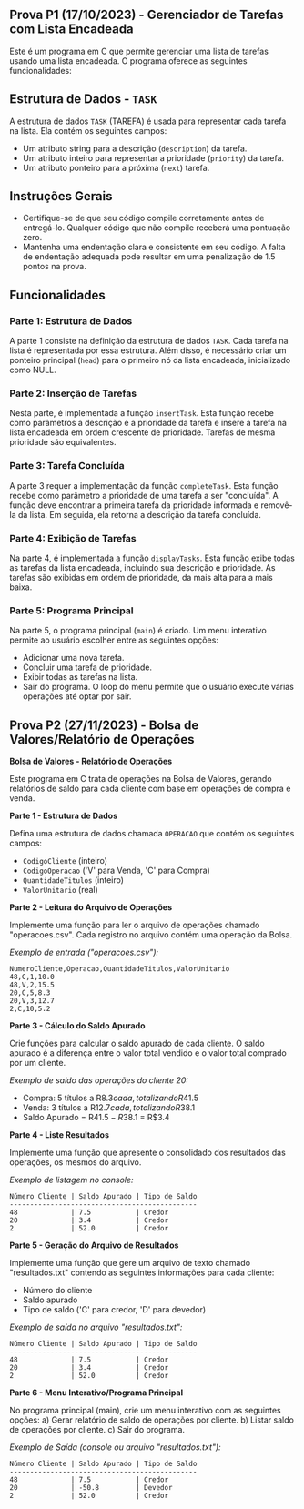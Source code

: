 ## Prova P1 (17/10/2023) -  Gerenciador de Tarefas com Lista Encadeada
Este é um programa em C que permite gerenciar uma lista de tarefas usando uma lista encadeada. O programa oferece as seguintes funcionalidades:

## Estrutura de Dados - `TASK`
A estrutura de dados `TASK` (TAREFA) é usada para representar cada tarefa na lista. Ela contém os seguintes campos:
- Um atributo string para a descrição (`description`) da tarefa.
- Um atributo inteiro para representar a prioridade (`priority`) da tarefa.
- Um atributo ponteiro para a próxima (`next`) tarefa.

## Instruções Gerais
- Certifique-se de que seu código compile corretamente antes de entregá-lo. Qualquer código que não compile receberá uma pontuação zero.
- Mantenha uma endentação clara e consistente em seu código. A falta de endentação adequada pode resultar em uma penalização de 1.5 pontos na prova.

## Funcionalidades

### Parte 1: Estrutura de Dados
A parte 1 consiste na definição da estrutura de dados `TASK`. Cada tarefa na lista é representada por essa estrutura. Além disso, é necessário criar um ponteiro principal (`head`) para o primeiro nó da lista encadeada, inicializado como NULL.

### Parte 2: Inserção de Tarefas
Nesta parte, é implementada a função `insertTask`. Esta função recebe como parâmetros a descrição e a prioridade da tarefa e insere a tarefa na lista encadeada em ordem crescente de prioridade. Tarefas de mesma prioridade são equivalentes.

### Parte 3: Tarefa Concluída
A parte 3 requer a implementação da função `completeTask`. Esta função recebe como parâmetro a prioridade de uma tarefa a ser "concluída". A função deve encontrar a primeira tarefa da prioridade informada e removê-la da lista. Em seguida, ela retorna a descrição da tarefa concluída.

### Parte 4: Exibição de Tarefas
Na parte 4, é implementada a função `displayTasks`. Esta função exibe todas as tarefas da lista encadeada, incluindo sua descrição e prioridade. As tarefas são exibidas em ordem de prioridade, da mais alta para a mais baixa.

### Parte 5: Programa Principal
Na parte 5, o programa principal (`main`) é criado. Um menu interativo permite ao usuário escolher entre as seguintes opções:
- Adicionar uma nova tarefa.
- Concluir uma tarefa de prioridade.
- Exibir todas as tarefas na lista.
- Sair do programa.
O loop do menu permite que o usuário execute várias operações até optar por sair.

## Prova P2 (27/11/2023) -  Bolsa de Valores/Relatório de Operações

**Bolsa de Valores - Relatório de Operações**

Este programa em C trata de operações na Bolsa de Valores, gerando relatórios de saldo para cada cliente com base em operações de compra e venda.

**Parte 1 - Estrutura de Dados**

Defina uma estrutura de dados chamada `OPERACAO` que contém os seguintes campos:
- `CodigoCliente` (inteiro)
- `CodigoOperacao` ('V' para Venda, 'C' para Compra)
- `QuantidadeTitulos` (inteiro)
- `ValorUnitario` (real)

**Parte 2 - Leitura do Arquivo de Operações**

Implemente uma função para ler o arquivo de operações chamado "operacoes.csv". Cada registro no arquivo contém uma operação da Bolsa.

*Exemplo de entrada ("operacoes.csv"):*
```plaintext
NumeroCliente,Operacao,QuantidadeTitulos,ValorUnitario
48,C,1,10.0
48,V,2,15.5
20,C,5,8.3
20,V,3,12.7
2,C,10,5.2
```

**Parte 3 - Cálculo do Saldo Apurado**

Crie funções para calcular o saldo apurado de cada cliente. O saldo apurado é a diferença entre o valor total vendido e o valor total comprado por um cliente.

*Exemplo de saldo das operações do cliente 20:*
- Compra: 5 títulos a R$8.3 cada, totalizando R$41.5
- Venda: 3 títulos a R$12.7 cada, totalizando R$38.1
- Saldo Apurado = R$41.5 - R$38.1 = R$3.4

**Parte 4 - Liste Resultados**

Implemente uma função que apresente o consolidado dos resultados das operações, os mesmos do arquivo.

*Exemplo de listagem no console:*
```plaintext
Número Cliente | Saldo Apurado | Tipo de Saldo
----------------------------------------------
48             | 7.5           | Credor
20             | 3.4           | Credor
2              | 52.0          | Credor
```

**Parte 5 - Geração do Arquivo de Resultados**

Implemente uma função que gere um arquivo de texto chamado "resultados.txt" contendo as seguintes informações para cada cliente:
- Número do cliente
- Saldo apurado
- Tipo de saldo ('C' para credor, 'D' para devedor)

*Exemplo de saída no arquivo "resultados.txt":*
```plaintext
Número Cliente | Saldo Apurado | Tipo de Saldo
----------------------------------------------
48             | 7.5           | Credor
20             | 3.4           | Credor
2              | 52.0          | Credor
```

**Parte 6 - Menu Interativo/Programa Principal**

No programa principal (main), crie um menu interativo com as seguintes opções:
a) Gerar relatório de saldo de operações por cliente.
b) Listar saldo de operações por cliente.
c) Sair do programa.

*Exemplo de Saída (console ou arquivo "resultados.txt"):*
```plaintext
Número Cliente | Saldo Apurado | Tipo de Saldo
----------------------------------------------
48             | 7.5           | Credor
20             | -50.8         | Devedor
2              | 52.0          | Credor
```
